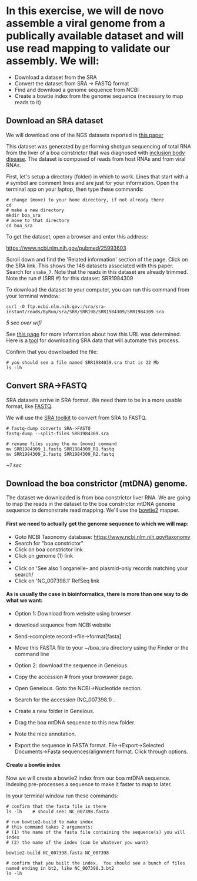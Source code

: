 # In this exercise, we will de novo assemble a viral genome from a publically available dataset and will use read mapping to validate our assembly.  We will:

* Download a dataset from the SRA
* Convert the dataset from SRA -> FASTQ format
* Find and download a genome sequence from NCBI
* Create a bowtie index from the genome sequence (necessary to map reads to it)


## Download an SRA dataset

We will download one of the NGS datasets reported in [this paper](http://journals.plos.org/plospathogens/article?id=10.1371/journal.ppat.1004900)

This dataset was generated by performing shotgun sequencing of total RNA from the liver of a boa constrictor that was diagnosed with [inclusion body disease](https://en.wikipedia.org/wiki/Inclusion_body_disease). The dataset is composed of reads from host RNAs and from viral RNAs.  

First, let's setup a directory (folder) in which to work.  Lines that start with a `#` symbol are comment lines and are just for your information.  Open the terminal app on your laptop, then type these commands:

```
# change (move) to your home directory, if not already there
cd
# make a new directory
mkdir boa_sra
# move to that directory
cd boa_sra
```

To get the dataset, open a browser and enter this address:

https://www.ncbi.nlm.nih.gov/pubmed/25993603

Scroll down and find the 'Related information' section of the page.  Click on the SRA link.  This shows the 146 datasets associated with this paper.  Search for `snake_7`.  Note that the reads in this dataset are already trimmed.  Note the run # (SRR #) for this dataset: SRR1984309

To download the dataset to your computer, you can run this command from your terminal window:

```
curl -O ftp.ncbi.nlm.nih.gov:/sra/sra-instant/reads/ByRun/sra/SRR/SRR198/SRR1984309/SRR1984309.sra
```

*5 sec over wifi*

See [this page](http://www.ncbi.nlm.nih.gov/books/NBK158899/) for more information about how this URL was determined.  Here is a [tool](https://github.com/stenglein-lab/stenglein_lab_scripts/blob/master/download_sra_data) for downloading SRA data that will automate this process.

Confirm that you downloaded the file:

```
# you should see a file named SRR1984039.sra that is 22 Mb
ls -lh
```


## Convert SRA->FASTQ

SRA datasets arrive in SRA format.  We need them to be in a more usable format, like [FASTQ](https://en.wikipedia.org/wiki/FASTQ_format).   

We will use the [SRA toolkit](https://www.ncbi.nlm.nih.gov/books/NBK158900/) to convert from SRA to FASTQ.

```
# fastq-dump converts SRA->FASTQ
fastq-dump --split-files SRR1984309.sra

# rename files using the mv (move) command
mv SRR1984309_1.fastq SRR1984309_R1.fastq
mv SRR1984309_2.fastq SRR1984309_R2.fastq
```

*~1 sec*

## Download the boa constrictor (mtDNA) genome.

The dataset we downloaded is from boa constrictor liver RNA.  We are going to map the reads in the dataset to the boa constrictor mtDNA genome sequence to demonstrate read mapping.  We'll use the [bowtie2](http://bowtie-bio.sourceforge.net/bowtie2/index.shtml) mapper.

#### First we need to actually get the genome sequence to which we will map:

* Goto NCBI Taxonomy database: https://www.ncbi.nlm.nih.gov/taxonomy
* Search for "boa constrictor"
* Click on boa constrictor link
* Click on genome (1) link
*
* Click on 'See also 1 organelle- and plasmid-only records matching your search/
* Click on 'NC_007398.1' RefSeq link

#### As is usually the case in bioinformatics, there is more than one way to do what we want:

* Option 1: Download from website using browser
 * download sequence from NCBI website
 * Send->complete record->file->format[fasta]
 * Move this FASTA file to your ~/boa_sra directory using the Finder or the command line

* Option 2: download the sequence in Geneious.  
 * Copy the accession # from your browswer page.  
 * Open Geneious.  Goto the NCBI->Nucleotide section.  
 * Search for the accession (NC_007398.1) .  
 * Create a new folder in Geneious.  
 * Drag the boa mtDNA sequence to this new folder.
 * Note the nice annotation.
 * Export the sequence in FASTA format.  File->Export->Selected Documents->Fasta sequences/alignment format.  Click through options.  

#### Create a bowtie index

Now we will create a bowtie2 index from our boa mtDNA sequence.  Indexing pre-processes a sequence to make it faster to map to later.

In your terminal window run these commands:

```
# confirm that the fasta file is there
ls -lh    # should see: NC_007398.fasta

# run bowtie2-build to make index
# this command takes 2 arguments: 
# (1) the name of the fasta file containing the sequence(s) you will index
# (2) the name of the index (can be whatever you want)

bowtie2-build NC_007398.fasta NC_007398

# confirm that you built the index.  You should see a bunch of files named ending in bt2, like NC_007398.3.bt2
ls -lh
```




